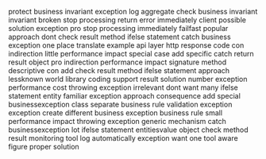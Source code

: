 protect business invariant exception log aggregate check business invariant invariant broken stop processing return error immediately client possible solution exception pro stop processing immediately failfast popular approach dont check result method ifelse statement catch business exception one place translate example api layer http response code con indirection little performance impact special case add specific catch return result object pro indirection performance impact signature method descriptive con add check result method ifelse statement approach lessknown world library coding support result solution number exception performance cost throwing exception irrelevant dont want many ifelse statement entity familiar exception approach consequence add special businessexception class separate business rule validation exception exception create different business exception business rule small performance impact throwing exception generic mechanism catch businessexception lot ifelse statement entitiesvalue object check method result monitoring tool log automatically exception want one tool aware figure proper solution